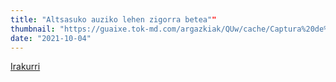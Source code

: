 ```yaml
---
title: "Altsasuko auziko lehen zigorra betea""
thumbnail: "https://guaixe.tok-md.com/argazkiak/QUw/cache/Captura%20de%20pantalla%202018-06-06%20a%20les%208.52.37_tokikom_1200x675.png"
date: "2021-10-04"
---
```

[Irakurri](https://guaixe.eus/altsasu/1633347168515-altsasuko-auziko-lehen-zigorra-beteta)

